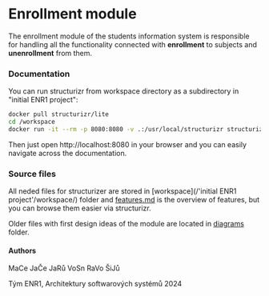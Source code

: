 
# Enrollment module

The enrollment module of the students information system is responsible for handling all the functionality connected with **enrollment** to subjects and **unenrollment** from them. 

### Documentation

You can run structurizr from workspace directory as a subdirectory in "initial ENR1 project": 

```bash
docker pull structurizr/lite
cd /workspace
docker run -it --rm -p 8080:8080 -v .:/usr/local/structurizr structurizr/lite
```
Then just open http://localhost:8080 in your browser and you can easily navigate across the documentation.

### Source files
All neded files for structurizer are stored in [workspace](/'initial ENR1 project'/workspace/) folder and [features.md](/features.md) is the overview of features, but you can browse them easier via structurizr.

Older files with first design ideas of the module are located in [diagrams](/diagrams/) folder.
 
#### Authors
MaCe
JaČe
JaRů
VoSn
RaVo
ŠiJů

Tým ENR1, Architektury softwarových systémů 2024
